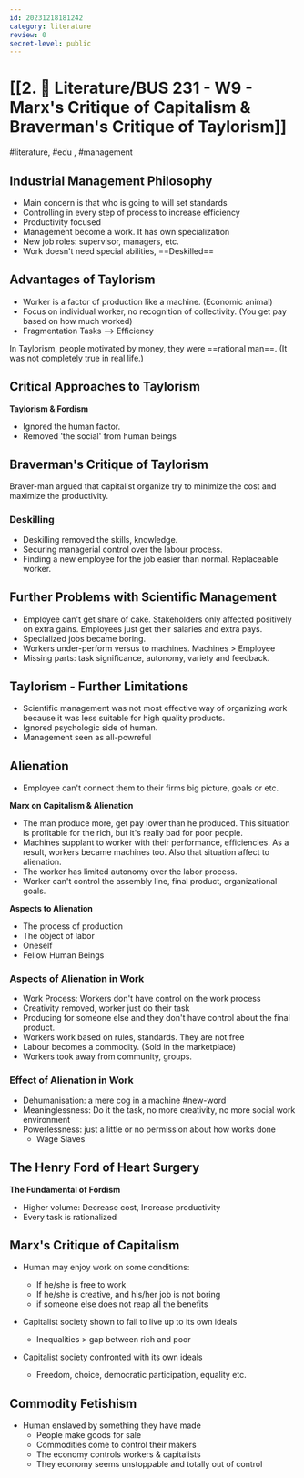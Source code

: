 ```yaml
---
id: 20231218181242
category: literature
review: 0
secret-level: public
---
```

# [[2. 📝 Literature/BUS 231 - W9 - Marx's Critique of Capitalism & Braverman's Critique of Taylorism]]
#literature, #edu , #management 

## Industrial Management Philosophy

- Main concern is that who is going to will set standards
- Controlling in every step of process to increase efficiency
- Productivity focused
- Management become a work. It has own specialization
- New job roles: supervisor, managers, etc.
- Work doesn't need special abilities, ==Deskilled==

## Advantages of Taylorism

- Worker is a factor of production like a machine. (Economic animal)
- Focus on individual worker, no recognition of collectivity. (You get pay based on how much worked)
- Fragmentation Tasks --> Efficiency

In Taylorism, people motivated by money, they were ==rational man==. (It was not completely true in real life.)

## Critical Approaches to Taylorism

**Taylorism & Fordism**
- Ignored the human factor.
- Removed 'the social' from human beings

## Braverman's Critique of Taylorism

Braver-man argued that capitalist organize try to minimize the cost and maximize the productivity.

### Deskilling

- Deskilling removed the skills, knowledge. 
- Securing managerial control over the labour process.
- Finding a new employee for the job easier than normal. Replaceable worker.

## Further Problems with Scientific Management

- Employee can't get share of cake. Stakeholders only affected positively on extra gains. Employees just get their salaries and extra pays.
- Specialized jobs became boring.
- Workers under-perform versus to machines. Machines > Employee
- Missing parts: task significance, autonomy, variety and feedback.

## Taylorism - Further Limitations

- Scientific management was not most effective way of organizing work because it was less suitable for high quality products.
- Ignored psychologic side of human.
- Management seen as all-powreful

## Alienation

- Employee can't connect them to their firms big picture, goals or etc. 

**Marx on Capitalism & Alienation**
- The man produce more, get pay lower than he produced. This situation is profitable for the rich, but it's really bad for poor people.
- Machines supplant to worker with their performance, efficiencies. As a result, workers became machines too. Also that situation affect to alienation.
- The worker has limited autonomy over the labor process.
- Worker can't control the assembly line, final product, organizational goals.

**Aspects to Alienation**
- The process of production
- The object of labor
- Oneself
- Fellow Human Beings

### Aspects of Alienation in Work

- Work Process: Workers don't have control on the work process
- Creativity removed, worker just do their task
- Producing for someone else and they don't have control about the final product.
- Workers work based on rules, standards. They are not free
- Labour becomes a commodity. (Sold in the marketplace)
- Workers took away from community, groups.

### Effect of Alienation in Work

- Dehumanisation: a mere cog in a machine #new-word 
- Meaninglessness: Do it the task, no more creativity, no more social work environment
- Powerlessness: just a little or no permission about how works done
	- Wage Slaves

## The Henry Ford of Heart Surgery

**The Fundamental of Fordism**
- Higher volume: Decrease cost, Increase productivity
- Every task is rationalized

## Marx's Critique of Capitalism

- Human may enjoy work on some conditions:
	- If he/she is free to work
	- If he/she is creative, and his/her job is not boring
	- if someone else does not reap all the benefits

- Capitalist society shown to fail to live up to its own ideals
	- Inequalities > gap between rich and poor

- Capitalist society confronted with its own ideals
	- Freedom, choice, democratic participation, equality etc.

## Commodity Fetishism

- Human enslaved by something they have made
	- People make goods for sale
	- Commodities come to control their makers
	- The economy controls workers & capitalists
	- They economy seems unstoppable and totally out of control